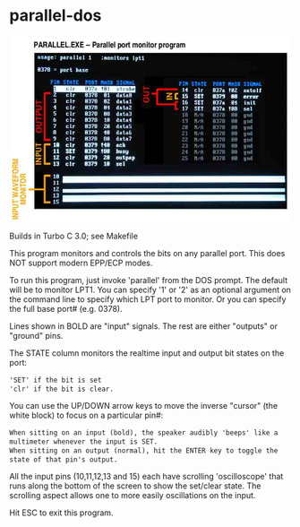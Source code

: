 # parallel-dos
![screenshot](https://github.com/erco77/parallel-dos/blob/master/parallel-screenshot.jpg)

Builds in Turbo C 3.0; see Makefile

This program monitors and controls the bits on any parallel port. This does NOT support modern EPP/ECP modes.

To run this program, just invoke 'parallel' from the DOS prompt. The default will be to monitor LPT1.
You can specify '1' or '2' as an optional argument on the command line to specify which LPT port to monitor.
Or you can specify the full base port# (e.g. 0378).

Lines shown in BOLD are "input" signals. The rest are either "outputs" or "ground" pins.

The STATE column monitors the realtime input and output bit states on the port:

    'SET' if the bit is set
    'clr' if the bit is clear.

You can use the UP/DOWN arrow keys to move the inverse "cursor" (the white block) to focus on a particular pin#:

    When sitting on an input (bold), the speaker audibly 'beeps' like a multimeter whenever the input is SET.
    When sitting on an output (normal), hit the ENTER key to toggle the state of that pin's output.

All the input pins (10,11,12,13 and 15) each have scrolling 'oscilloscope' that runs along the bottom of the screen to show the set/clear state. The scrolling aspect allows one to more easily oscillations on the input.

Hit ESC to exit this program.
